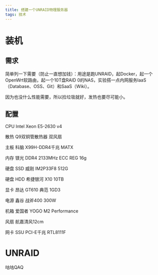 ```yaml
---
title: 搭建一个UNRAID物理服务器
tags: 技术
---
```


<!--more-->

# 装机

## 需求

简单列一下需要（防止一直想加钱）：用途是跑UNRAID，起Docker，起一个OpenWrt软路由，起一个10T盘RAID 0的NAS，实验搭一点内网服务IaaS（Database、OSS、Git）和SaaS（Wiki）。

因为也没什么性能需要，所以捡垃圾就好，发热也要尽可能小。

## 配置

CPU Intel Xeon E5-2630 v4

散热 Q9双铜管散热器 双风扇

主板 科脑 X99H-DDR4千兆 MATX

内存 镁光 DDR4 2133MHz ECC REG 16g

硬盘 SSD 威刚 IM2P33F8 512G

硬盘 HDD 希捷银河 X10 10TB

显卡 昂达 GT610 典范 1GD3

电源 鑫谷 战斧400 300W

机箱 爱国者 YOGO M2 Performance

风扇 航嘉清风12cm

网卡 SSU PCI-E千兆 RTL8111F

# UNRAID

咕咕QAQ
